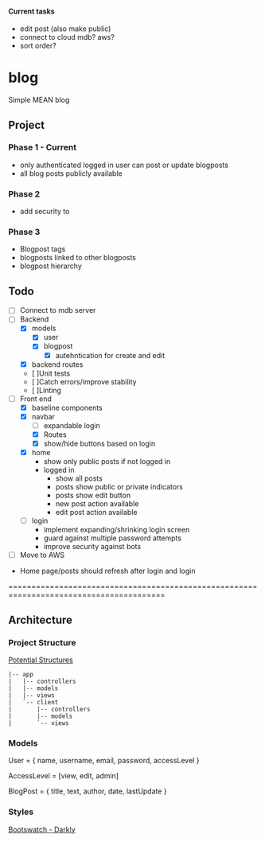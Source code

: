 #### Current tasks
- edit post (also make public)
- connect to cloud mdb? aws?
- sort order?

# blog
Simple MEAN blog

## Project

### Phase 1 - Current
* only authenticated logged in user can post or update blogposts
* all blog posts publicly available

### Phase 2 
* add security to 

### Phase 3
* Blogpost tags
* blogposts linked to other blogposts
* blogpost hierarchy


## Todo
- [ ] Connect to mdb server
- [ ] Backend
    * [x] models
        * [x] user 
        * [x] blogpost 
            * [x] autehntication for create and edit
    * [x] backend routes
    * [ ]Unit tests
    * [ ]Catch errors/improve stability
    * [ ]Linting
- [ ] Front end 
    * [x] baseline components 
    * [x] navbar
        * [ ] expandable login
        * [x] Routes
        * [x] show/hide buttons based on login
    * [x] home
        * show only public posts if not logged in
        * logged in 
            - show all posts
            - posts show public or private indicators
            - posts show edit button
            - new post action available
            - edit post action available
    * [ ] login
        * implement expanding/shrinking login screen
        * guard against multiple password attempts
        * improve security against bots

    
- [ ] Move to AWS

- Home page/posts should refresh after login and login


========================================================================================
## Architecture

### Project Structure
[Potential Structures](https://gist.github.com/lancejpollard/1398757)
```
|-- app
|   |-- controllers
|   |-- models
|   |-- views
|   `-- client
|       |-- controllers
|       |-- models
|       `-- views
```

### Models

User = {
    name,
    username,
    email,
    password,
    accessLevel
}

AccessLevel = [view, edit, admin]

BlogPost = {
    title,
    text,
    author,
    date,
    lastUpdate
}


### Styles
 [Bootswatch - Darkly](https://bootswatch.com/darkly/)

